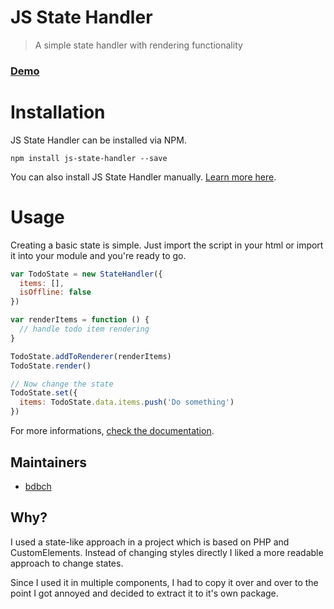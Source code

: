 # JS State Handler

> A simple state handler with rendering functionality

### [Demo](https://bdbch.github.io/js-state-handler/)

# Installation

JS State Handler can be installed via NPM.

```
npm install js-state-handler --save
```

You can also install JS State Handler manually. [Learn more here](https://github.com/bdbch/js-state-handler/wiki/Installation).

# Usage

Creating a basic state is simple. Just import the script in your html or import it into your module and you're ready to go.

```js
var TodoState = new StateHandler({
  items: [],
  isOffline: false
})

var renderItems = function () {
  // handle todo item rendering
}

TodoState.addToRenderer(renderItems)
TodoState.render()

// Now change the state
TodoState.set({
  items: TodoState.data.items.push('Do something')
})
```

For more informations, [check the documentation](https://github.com/bdbch/js-state-handler/wiki/creating-a-simple-state).

## Maintainers

* [bdbch](https://github.com/bdbch)

## Why?

I used a state-like approach in a project which is based on PHP and CustomElements. Instead of changing styles directly I liked a more readable approach to change states.

Since I used it in multiple components, I had to copy it over and over to the point I got annoyed and decided to extract it to it's own package.
